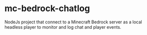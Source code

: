 # mc-bedrock-chatlog
NodeJs project that connect to a Minecraft Bedrock server as a local headless player to monitor and log chat and player events.
